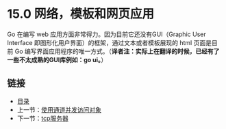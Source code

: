 # 15.0 网络，模板和网页应用

Go 在编写 web 应用方面非常得力。因为目前它还没有GUI（Graphic User Interface 即图形化用户界面）的框架，通过文本或者模板展现的 html 页面是目前 Go 编写界面应用程序的唯一方式。（**译者注：实际上在翻译的时候，已经有了一些不太成熟的GUI库例如：go ui。**）

## 链接

- [目录](go入门教程-目录.md)
- 上一节：[使用通道并发访问对象](14.17.md)
- 下一节：[tcp服务器](15.1.md)
